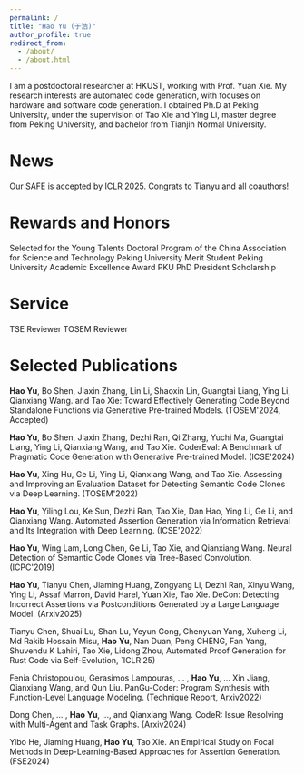 ```yaml
---
permalink: /
title: "Hao Yu (于浩)"
author_profile: true
redirect_from: 
  - /about/
  - /about.html
---
```


I am a postdoctoral researcher at HKUST, working with Prof. Yuan Xie. My research interests are automated code generation, with focuses on hardware and software code generation. I obtained Ph.D at Peking University, under the supervision of Tao Xie and Ying Li, master degree from Peking University, and bachelor from Tianjin Normal University.

News
======
Our SAFE is accepted by ICLR 2025. Congrats to Tianyu and all coauthors!

Rewards and Honors
======
Selected for the Young Talents Doctoral Program of the China Association for Science and Technology
Peking University Merit Student
Peking University Academic Excellence Award
PKU PhD President Scholarship


Service
======
TSE Reviewer
TOSEM Reviewer

Selected Publications
======
**Hao Yu**, Bo Shen, Jiaxin Zhang, Lin Li, Shaoxin Lin, Guangtai Liang, Ying Li, Qianxiang Wang. and Tao Xie: Toward Effectively Generating Code Beyond Standalone Functions via Generative Pre-trained Models. (TOSEM'2024, Accepted)

**Hao Yu**, Bo Shen, Jiaxin Zhang, Dezhi Ran, Qi Zhang, Yuchi Ma, Guangtai Liang, Ying Li, Qianxiang Wang, and Tao Xie. CoderEval: A Benchmark of Pragmatic Code Generation with Generative Pre-trained Model. (ICSE'2024)

**Hao Yu**, Xing Hu, Ge Li, Ying Li, Qianxiang Wang, and Tao Xie. Assessing and Improving an Evaluation Dataset for Detecting Semantic Code Clones via Deep Learning. (TOSEM'2022)

**Hao Yu**, Yiling Lou, Ke Sun, Dezhi Ran, Tao Xie, Dan Hao, Ying Li, Ge Li, and Qianxiang Wang. Automated Assertion Generation via Information Retrieval and Its Integration with Deep Learning. (ICSE'2022)

**Hao Yu**, Wing Lam, Long Chen, Ge Li, Tao Xie, and Qianxiang Wang. Neural Detection of Semantic Code Clones via Tree-Based Convolution. (ICPC'2019)

**Hao Yu**, Tianyu Chen, Jiaming Huang, Zongyang Li, Dezhi Ran, Xinyu Wang, Ying Li, Assaf Marron, David Harel, Yuan Xie, Tao Xie. DeCon: Detecting Incorrect Assertions via Postconditions Generated by a Large Language Model. (Arxiv2025)

Tianyu Chen, Shuai Lu, Shan Lu, Yeyun Gong, Chenyuan Yang, Xuheng Li, Md Rakib Hossain Misu, **Hao Yu**, Nan Duan, Peng CHENG, Fan Yang, Shuvendu K Lahiri, Tao Xie, Lidong Zhou, Automated Proof Generation for Rust Code via Self-Evolution, `ICLR’25)

Fenia Christopoulou, Gerasimos Lampouras, ... , **Hao Yu**, ... Xin Jiang, Qianxiang Wang, and Qun Liu. PanGu-Coder: Program Synthesis with Function-Level Language Modeling. (Technique Report, Arxiv2022)

Dong Chen, ... , **Hao Yu**, ..., and Qianxiang Wang. CodeR: Issue Resolving with Multi-Agent and Task Graphs. (Arxiv2024)

Yibo He, Jiaming Huang, **Hao Yu**, Tao Xie. An Empirical Study on Focal Methods in Deep-Learning-Based Approaches for Assertion Generation. (FSE2024)
